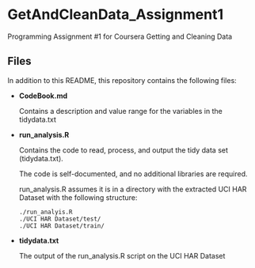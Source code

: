 # GetAndCleanData_Assignment1
Programming Assignment #1 for Coursera Getting and Cleaning Data

## Files
In addition to this README, this repository contains the following files:
* **CodeBook.md**

    Contains a description and value range for the variables in the tidydata.txt

*   **run_analysis.R**

    Contains the code to read, process, and output the tidy data set (tidydata.txt).
    
    The code is self-documented, and no additional libraries are required.
    
    run_analysis.R assumes it is in a directory with the extracted 
    UCI HAR Dataset with the following structure:
        
        ./run_analyis.R
        ./UCI HAR Dataset/test/
        ./UCI HAR Dataset/train/
        
*   **tidydata.txt**

    The output of the run_analysis.R script on the UCI HAR Dataset
    
